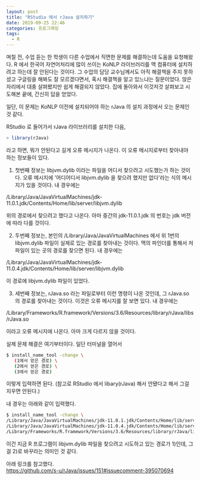 ```yaml
---
layout: post
title: "RStudio 에서 rJava 설치하기"
date: 2019-09-25 22:46
categories: 프로그래밍
tags: 
  - R
---
```

며칠 전, 수업 듣는 한 학생이 다른 수업에서 직면한 문제를 해결하는데 도움을 요청해왔다. R 에서 한국어 자연어처리에 많이 쓰이는 KoNLP 라이브러리를 맥 컴퓨터에 설치하려고 하는데 잘 안된다는 것이다. 그 수업의 담당 교수님께서도 아직 해결책을 주지 못하셨고 구글링을 해봐도 잘 모르겠다면서, 혹시 해결책을 알고 있느냐는 질문이었다. 앉은 자리에서 대충 살펴봤지만 쉽게 해결되지 않았다. 집에 돌아와서 이것저것 살펴보고 시도해본 끝에, 간신히 답을 얻었다.

일단, 이 문제는 KoNLP 이전에 설치되어야 하는 rJava 의 설치 과정에서 오는 문제인 것 같다. 

RStudio 로 들어가서 rJava 라이브러리를 설치한 다음,
```R
> library(rJava) 
```
라고 하면, 뭐가 안된다고 길게 오류 메시지가 나온다. 이 오류 메시지로부터 찾아내야 하는 정보들이 있다. 

1. 첫번째 정보는 libjvm.dylib 이라는 파일을 어디서 찾으려고 시도했는가 하는 것이다. 오류 메시지에 '어디어디서 libjvm.dylib 을 찾으려 했지만 없다'라는 식의 메시지가 있을 것이다. 내 경우에는 

/Library/Java/JavaVirtualMachines/jdk-11.0.1.jdk/Contents/Home/lib/server/libjvm.dylib

위의 경로에서 찾으려고 했다고 나온다. 아마 중간의 jdk-11.0.1.jdk 의 번호는 jdk 버전에 따라 다를 것이다. 

2. 두번째 정보는, 본인의 /Library/Java/JavaVirtualMachines 에서 위 1번의 libjvm.dylib 파일이 실제로 있는 경로를 찾아내는 것이다. 맥의 파인더를 통해서 저 파일이 있는 곳의 경로를 찾으면 된다. 내 경우에는

/Library/Java/JavaVirtualMachines/jdk-11.0.4.jdk/Contents/Home/lib/server/libjvm.dylib 

이 경로에 libjvm.dylib 파일이 있었다.

3. 세번째 정보는, rJava.so 라는 파일로부터 이런 명령이 나온 것인데, 그 rJava.so 의 경로를 찾아내는 것이다. 이것은 오류 메시지를 잘 보면 있다. 내 경우에는 

/Library/Frameworks/R.framework/Versions/3.6/Resources/library/rJava/libs/rJava.so

이라고 오류 메시지에 나온다. 아마 크게 다르지 않을 것이다.

실제 문제 해결은 여기부터이다. 일단 터미널을 열어서 
```bash
$ install_name_tool -change \
   (1에서 얻은 경로) \
   (2에서 얻은 경로) \
   (3에서 얻은 경로)
   ```
이렇게 입력하면 된다. (참고로 RStudio 에서 libary(rJava) 해서 안됐다고 해서 그걸 지우면 안된다.)

내 경우는 아래와 같이 입력했다.
```bash
$ install_name_tool -change \
/Library/Java/JavaVirtualMachines/jdk-11.0.1.jdk/Contents/Home/lib/server/libjvm.dylib \
/Library/Java/JavaVirtualMachines/jdk-11.0.4.jdk/Contents/Home/lib/server/libjvm.dylib \
/Library/Frameworks/R.framework/Versions/3.6/Resources/library/rJava/libs/rJava.so
```

이건 지금 R 프로그램이 libjvm.dylib 파일을 찾으려고 시도하고 있는 경로가 1)인데, 그걸 2)로 바꾸라는 의미인 것 같다.

아래 링크를 참고했다.  
https://github.com/s-u/rJava/issues/151#issuecomment-395070694
